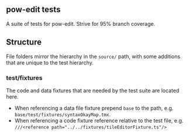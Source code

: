pow-edit tests
---

A suite of tests for pow-edit.  Strive for 95% branch coverage.

## Structure

File folders mirror the hierarchy in the `source/` path, with some additions that are unique to the test hierarchy.

### test/fixtures

The code and data fixtures that are needed by the test suite are located here.  

 - When referencing a data file fixture prepend `base` to the path, e.g. `base/test/fixtures/syntaxOkayMap.tmx`.
 - When referencing a code fixture reference relative to the test file, e.g. `///<reference path="../../fixtures/tileEditorFixture.ts"/>`
  